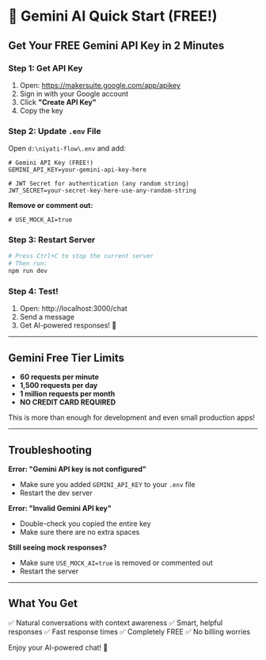 # 🚀 Gemini AI Quick Start (FREE!)

## Get Your FREE Gemini API Key in 2 Minutes

### Step 1: Get API Key
1. Open: https://makersuite.google.com/app/apikey
2. Sign in with your Google account
3. Click **"Create API Key"**
4. Copy the key

### Step 2: Update `.env` File
Open `d:\niyati-flow\.env` and add:

```env
# Gemini API Key (FREE!)
GEMINI_API_KEY=your-gemini-api-key-here

# JWT Secret for authentication (any random string)
JWT_SECRET=your-secret-key-here-use-any-random-string
```

**Remove or comment out:**
```env
# USE_MOCK_AI=true
```

### Step 3: Restart Server
```bash
# Press Ctrl+C to stop the current server
# Then run:
npm run dev
```

### Step 4: Test!
1. Open: http://localhost:3000/chat
2. Send a message
3. Get AI-powered responses! 🎉

---

## Gemini Free Tier Limits

- **60 requests per minute**
- **1,500 requests per day**
- **1 million requests per month**
- **NO CREDIT CARD REQUIRED**

This is more than enough for development and even small production apps!

---

## Troubleshooting

**Error: "Gemini API key is not configured"**
- Make sure you added `GEMINI_API_KEY` to your `.env` file
- Restart the dev server

**Error: "Invalid Gemini API key"**
- Double-check you copied the entire key
- Make sure there are no extra spaces

**Still seeing mock responses?**
- Make sure `USE_MOCK_AI=true` is removed or commented out
- Restart the server

---

## What You Get

✅ Natural conversations with context awareness
✅ Smart, helpful responses
✅ Fast response times
✅ Completely FREE
✅ No billing worries

Enjoy your AI-powered chat! 🚀
